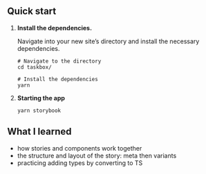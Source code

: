 ## Quick start

1.  **Install the dependencies.**

    Navigate into your new site’s directory and install the necessary dependencies.

    ```shell
    # Navigate to the directory
    cd taskbox/

    # Install the dependencies
    yarn
    ```

2.  **Starting the app**

    ```shell
    yarn storybook
    ```

## What I learned

- how stories and components work together
- the structure and layout of the story: meta then variants
- practicing adding types by converting to TS
